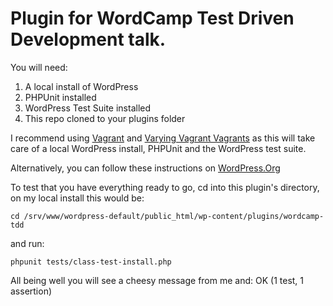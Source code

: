 # Plugin for WordCamp Test Driven Development talk.

You will need:
1. A local install of WordPress
2. PHPUnit installed
3. WordPress Test Suite installed
4. This repo cloned to your plugins folder

I recommend using [Vagrant](https://www.vagrantup.com/) and [Varying Vagrant Vagrants](https://github.com/Varying-Vagrant-Vagrants/VVV) as this will take care of a local WordPress install, PHPUnit and the WordPress test suite.

Alternatively, you can follow these instructions on [WordPress.Org](https://make.wordpress.org/core/handbook/testing/automated-testing/phpunit/)

To test that you have everything ready to go, cd into this plugin's directory, on my local install this would be:
```
cd /srv/www/wordpress-default/public_html/wp-content/plugins/wordcamp-tdd
```
and run: 
```
phpunit tests/class-test-install.php
```

All being well you will see a cheesy message from me and:
OK (1 test, 1 assertion)
